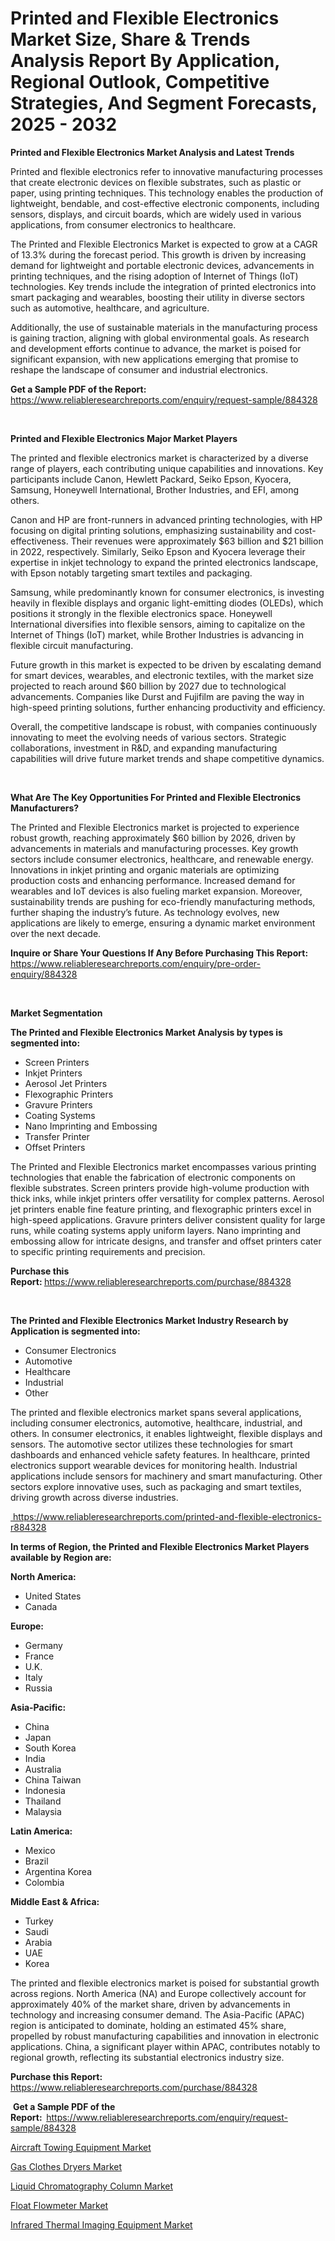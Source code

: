 <p><h1>Printed and Flexible Electronics Market Size, Share & Trends Analysis Report By Application, Regional Outlook, Competitive Strategies, And Segment Forecasts, 2025 - 2032</h1></p><p><strong>Printed and Flexible Electronics Market Analysis and Latest Trends</strong></p>
<p><p>Printed and flexible electronics refer to innovative manufacturing processes that create electronic devices on flexible substrates, such as plastic or paper, using printing techniques. This technology enables the production of lightweight, bendable, and cost-effective electronic components, including sensors, displays, and circuit boards, which are widely used in various applications, from consumer electronics to healthcare.</p><p>The Printed and Flexible Electronics Market is expected to grow at a CAGR of 13.3% during the forecast period. This growth is driven by increasing demand for lightweight and portable electronic devices, advancements in printing techniques, and the rising adoption of Internet of Things (IoT) technologies. Key trends include the integration of printed electronics into smart packaging and wearables, boosting their utility in diverse sectors such as automotive, healthcare, and agriculture. </p><p>Additionally, the use of sustainable materials in the manufacturing process is gaining traction, aligning with global environmental goals. As research and development efforts continue to advance, the market is poised for significant expansion, with new applications emerging that promise to reshape the landscape of consumer and industrial electronics.</p></p>
<p><strong>Get a Sample PDF of the Report:&nbsp;</strong> <a href="https://www.reliableresearchreports.com/enquiry/request-sample/884328?utm_campaign=9&utm_medium=2&utm_source=Github&utm_content=ia&utm_term=16022025&utm_id=printed-and-flexible-electronics">https://www.reliableresearchreports.com/enquiry/request-sample/884328</a></p>
<p>&nbsp;</p>
<p><strong>Printed and Flexible Electronics Major Market Players</strong></p>
<p><p>The printed and flexible electronics market is characterized by a diverse range of players, each contributing unique capabilities and innovations. Key participants include Canon, Hewlett Packard, Seiko Epson, Kyocera, Samsung, Honeywell International, Brother Industries, and EFI, among others. </p><p>Canon and HP are front-runners in advanced printing technologies, with HP focusing on digital printing solutions, emphasizing sustainability and cost-effectiveness. Their revenues were approximately $63 billion and $21 billion in 2022, respectively. Similarly, Seiko Epson and Kyocera leverage their expertise in inkjet technology to expand the printed electronics landscape, with Epson notably targeting smart textiles and packaging.</p><p>Samsung, while predominantly known for consumer electronics, is investing heavily in flexible displays and organic light-emitting diodes (OLEDs), which positions it strongly in the flexible electronics space. Honeywell International diversifies into flexible sensors, aiming to capitalize on the Internet of Things (IoT) market, while Brother Industries is advancing in flexible circuit manufacturing.</p><p>Future growth in this market is expected to be driven by escalating demand for smart devices, wearables, and electronic textiles, with the market size projected to reach around $60 billion by 2027 due to technological advancements. Companies like Durst and Fujifilm are paving the way in high-speed printing solutions, further enhancing productivity and efficiency.</p><p>Overall, the competitive landscape is robust, with companies continuously innovating to meet the evolving needs of various sectors. Strategic collaborations, investment in R&D, and expanding manufacturing capabilities will drive future market trends and shape competitive dynamics.</p></p>
<p>&nbsp;</p>
<p><strong>What Are The Key Opportunities For Printed and Flexible Electronics Manufacturers?</strong></p>
<p><p>The Printed and Flexible Electronics market is projected to experience robust growth, reaching approximately $60 billion by 2026, driven by advancements in materials and manufacturing processes. Key growth sectors include consumer electronics, healthcare, and renewable energy. Innovations in inkjet printing and organic materials are optimizing production costs and enhancing performance. Increased demand for wearables and IoT devices is also fueling market expansion. Moreover, sustainability trends are pushing for eco-friendly manufacturing methods, further shaping the industry’s future. As technology evolves, new applications are likely to emerge, ensuring a dynamic market environment over the next decade.</p></p>
<p><strong>Inquire or Share Your Questions If Any Before Purchasing This Report:</strong> <a href="https://www.reliableresearchreports.com/enquiry/pre-order-enquiry/884328?utm_campaign=9&utm_medium=2&utm_source=Github&utm_content=ia&utm_term=16022025&utm_id=printed-and-flexible-electronics">https://www.reliableresearchreports.com/enquiry/pre-order-enquiry/884328</a></p>
<p>&nbsp;</p>
<p><strong>Market Segmentation</strong></p>
<p><strong>The Printed and Flexible Electronics Market Analysis by types is segmented into:</strong></p>
<p><ul><li>Screen Printers</li><li>Inkjet Printers</li><li>Aerosol Jet Printers</li><li>Flexographic Printers</li><li>Gravure Printers</li><li>Coating Systems</li><li>Nano Imprinting and Embossing</li><li>Transfer Printer</li><li>Offset Printers</li></ul></p>
<p><p>The Printed and Flexible Electronics market encompasses various printing technologies that enable the fabrication of electronic components on flexible substrates. Screen printers provide high-volume production with thick inks, while inkjet printers offer versatility for complex patterns. Aerosol jet printers enable fine feature printing, and flexographic printers excel in high-speed applications. Gravure printers deliver consistent quality for large runs, while coating systems apply uniform layers. Nano imprinting and embossing allow for intricate designs, and transfer and offset printers cater to specific printing requirements and precision.</p></p>
<p><strong>Purchase this Report:&nbsp;</strong><a href="https://www.reliableresearchreports.com/purchase/884328?utm_campaign=9&utm_medium=2&utm_source=Github&utm_content=ia&utm_term=16022025&utm_id=printed-and-flexible-electronics">https://www.reliableresearchreports.com/purchase/884328</a></p>
<p>&nbsp;</p>
<p><strong>The Printed and Flexible Electronics Market Industry Research by Application is segmented into:</strong></p>
<p><ul><li>Consumer Electronics</li><li>Automotive</li><li>Healthcare</li><li>Industrial</li><li>Other</li></ul></p>
<p><p>The printed and flexible electronics market spans several applications, including consumer electronics, automotive, healthcare, industrial, and others. In consumer electronics, it enables lightweight, flexible displays and sensors. The automotive sector utilizes these technologies for smart dashboards and enhanced vehicle safety features. In healthcare, printed electronics support wearable devices for monitoring health. Industrial applications include sensors for machinery and smart manufacturing. Other sectors explore innovative uses, such as packaging and smart textiles, driving growth across diverse industries.</p></p>
<p><a href="https://www.reliableresearchreports.com/printed-and-flexible-electronics-r884328?utm_campaign=9&utm_medium=2&utm_source=Github&utm_content=ia&utm_term=16022025&utm_id=printed-and-flexible-electronics">&nbsp;https://www.reliableresearchreports.com/printed-and-flexible-electronics-r884328</a></p>
<p><strong>In terms of Region, the Printed and Flexible Electronics Market Players available by Region are:</strong></p>
<p>
    <p> <strong> North America: </strong>
        <ul>
            <li>United States</li>
            <li>Canada</li>
        </ul>
        </p> 
    <p> <strong> Europe: </strong>
        <ul>
            <li>Germany</li>
            <li>France</li>
            <li>U.K.</li>
            <li>Italy</li>
            <li>Russia</li>
        </ul>
        </p> 
    <p> <strong> Asia-Pacific: </strong>
        <ul>
            <li>China</li>
            <li>Japan</li>
            <li>South Korea</li>
            <li>India</li>
            <li>Australia</li>
            <li>China Taiwan</li>
            <li>Indonesia</li>
            <li>Thailand</li>
            <li>Malaysia</li>
        </ul>
        </p> 
    <p> <strong> Latin America: </strong>
        <ul>
            <li>Mexico</li>
            <li>Brazil</li>
            <li>Argentina Korea</li>
            <li>Colombia</li>
        </ul>
        </p> 
    <p> <strong> Middle East & Africa: </strong>
        <ul>
            <li>Turkey</li>
            <li>Saudi</li>
            <li>Arabia</li>
            <li>UAE</li>
            <li>Korea</li>
        </ul>
    </p>
    </p>
<p><p>The printed and flexible electronics market is poised for substantial growth across regions. North America (NA) and Europe collectively account for approximately 40% of the market share, driven by advancements in technology and increasing consumer demand. The Asia-Pacific (APAC) region is anticipated to dominate, holding an estimated 45% share, propelled by robust manufacturing capabilities and innovation in electronic applications. China, a significant player within APAC, contributes notably to regional growth, reflecting its substantial electronics industry size.</p></p>
<p><strong>Purchase this Report: </strong><a href="https://www.reliableresearchreports.com/purchase/884328?utm_campaign=9&utm_medium=2&utm_source=Github&utm_content=ia&utm_term=16022025&utm_id=printed-and-flexible-electronics">https://www.reliableresearchreports.com/purchase/884328</a></p>
<p>&nbsp;<strong>Get a Sample PDF of the Report:&nbsp;&nbsp;</strong><a href="https://www.reliableresearchreports.com/enquiry/request-sample/884328?utm_campaign=9&utm_medium=2&utm_source=Github&utm_content=ia&utm_term=16022025&utm_id=printed-and-flexible-electronics">https://www.reliableresearchreports.com/enquiry/request-sample/884328</a></p>
<p><strong></strong></p>
<p><p><a href="https://github.com/iwciasylvya/Market-Research-Report-List-1/blob/main/aircraft-towing-equipment-market.md?utm_campaign=9&utm_medium=2&utm_source=Github&utm_content=ia&utm_term=16022025&utm_id=printed-and-flexible-electronics">Aircraft Towing Equipment Market</a></p><p><a href="https://github.com/savannabyun726/Market-Research-Report-List-1/blob/main/gas-clothes-dryers-market.md?utm_campaign=9&utm_medium=2&utm_source=Github&utm_content=ia&utm_term=16022025&utm_id=printed-and-flexible-electronics">Gas Clothes Dryers Market</a></p><p><a href="https://github.com/organophelia8282/Market-Research-Report-List-1/blob/main/liquid-chromatography-column-market.md?utm_campaign=9&utm_medium=2&utm_source=Github&utm_content=ia&utm_term=16022025&utm_id=printed-and-flexible-electronics">Liquid Chromatography Column Market</a></p><p><a href="https://github.com/jamastodola515/Market-Research-Report-List-1/blob/main/float-flowmeter-market.md?utm_campaign=9&utm_medium=2&utm_source=Github&utm_content=ia&utm_term=16022025&utm_id=printed-and-flexible-electronics">Float Flowmeter Market</a></p><p><a href="https://github.com/buqjavesora/Market-Research-Report-List-1/blob/main/infrared-thermal-imaging-equipment-market.md?utm_campaign=9&utm_medium=2&utm_source=Github&utm_content=ia&utm_term=16022025&utm_id=printed-and-flexible-electronics">Infrared Thermal Imaging Equipment Market</a></p></p>